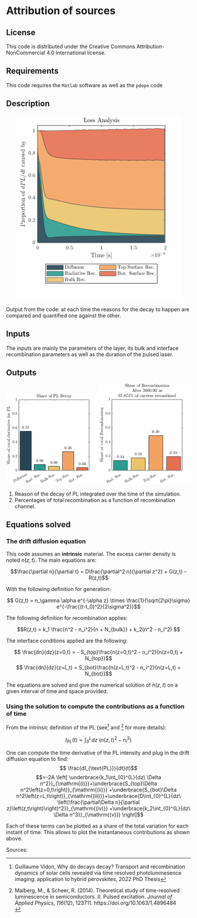 # Attribution of sources

## License
This code is distributed under the Creative Commons Attribution-NonCommercial 4.0 International license. 

## Requirements
This code requires the `Matlab` software as well as the `pdepe` code
## Description
<p align="center">
  <img width="450"  src="exampleImages/share_decay_over_time.png">
</p>
Output from the code: at each time the reasons for the decay to happen are compared and quantified one against the other.

## Inputs
The inputs are mainly the parameters of the layer, its bulk and interface recombination parameters as well as the duration of the pulsed laser. 

## Outputs

<p align="center">
  <img width="250"  src="exampleImages/share_decay.png">
  <img width="250"  src="exampleImages/share_recombination.png">
</p>

1. Reason of the decay of PL integrated over the time of the simulation.
2. Percentages of total recombination as a function of recombination channel.

## Equations solved
### The drift diffusion equation
This code assumes an **intrinsic** material. The excess carrier density is noted $n(z,t)$. The main equations are:

$$\frac{\partial n}{\partial t} = D\frac{\partial^2 n}{\partial z^2} + G(z,t) - R(z,t)$$

With the following definition for generation:

$$ G(z,t) = n_\gamma \alpha e^{-\alpha z} \times \frac{1}{\sqrt{2\pi}\sigma} e^{-\frac{(t-t_0)^2}{2\sigma^2}}$$

The following definition for recombination applies:

$$R(z,t) = k_1  \frac{n^2 - n_i^2}{n + N_{bulk}} + k_2(n^2 - n_i^2) $$

The interface conditions applied are the following:

$$ \frac{dn}{dz}(z=0,t) = - S_{top}\frac{n(z=0,t)^2 - n_i^2}{n(z=0,t) + N_{top}}$$
$$ \frac{dn}{dz}(z=L,t) = S_{bot}\frac{n(z=L,t)^2 - n_i^2}{n(z=L,t) + N_{bot}}$$

The equations are solved and give the numerical solution of $n(z,t)$ on a given interval of time and space provided. 

### Using the solution to compute the contributions as a function of time
From the intrinsic definition of the PL (see[^1] and [^2] for more details):

$$I_{PL}(t) \propto \int_0^L dz \ (n(z,t)^2-n_i^2)$$

One can compute the time derivative of the PL intensity and plug in the drift diffusion equation to find: 
$$      \frac{dI_{\text{PL}}}{dt}(t)$$
$$=-2A \left[ \underbrace{k_1\int_{0}^{L}{dz\ \Delta n^2}}_{\mathrm{(i)}}+\underbrace{S_{top}\Delta n^2\left(z=0,t\right)}_{\mathrm{(ii)}}  +\underbrace{S_{bot}\Delta n^2\left(z=L,t\right)}_{\mathrm{(iii)}}+\underbrace{D\int_{0}^{L}{dz\ \left(\frac{\partial\Delta n}{\partial z}\left(z,t\right)\right)^2}}_{\mathrm{(iv)}} +\underbrace{k_2\int_{0}^{L}{dz\ \Delta n^3}}_{\mathrm{(v)}} \right]$$

Each of these terms can be plotted as a share of the total variation for each instant of time. This allows to plot the instantaneous contributions as shown above.


Sources:
[^1]: Guillaume Vidon, Why do decays decay? Transport and recombination dynamics of solar cells revealed via time resolved photoluminesence imaging: application to hybrid perovskites, 2022 PhD Thesis 
[^2]: <div class="csl-entry">Maiberg, M., &#38; Scheer, R. (2014). Theoretical study of time-resolved luminescence in semiconductors. II. Pulsed excitation. <i>Journal of Applied Physics</i>, <i>116</i>(12), 123711. https://doi.org/10.1063/1.4896484</div>